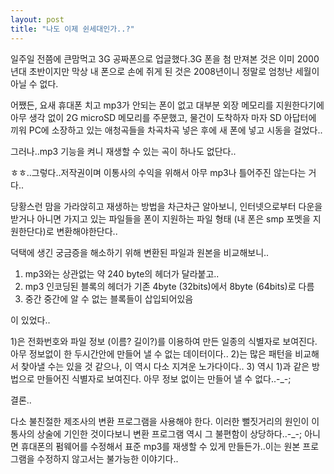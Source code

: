 ```yaml
---
layout: post
title: "나도 이제 쉰세대인가..?"
---
```


일주일 전쯤에 큰맘먹고 3G 공짜폰으로 업글했다.3G 폰을 첨 만져본 것은 이미 2000년대 초반이지만 막상 내 폰으로 손에 쥐게 된 것은 2008년이니 정말로 엄청난 세월이 아닐 수 없다.

어쨌든, 요새 휴대폰 치고 mp3가 안되는 폰이 없고 대부분 외장 메모리를 지원한다기에 아무 생각 없이 2G microSD 메모리를 주문했고, 물건이 도착하자 마자 SD 아답터에 끼워 PC에 소장하고 있는 애청곡들을 차곡차곡 넣은 후에 새 폰에 넣고 시동을 걸었다..

그러나..mp3 기능을 켜니 재생할 수 있는 곡이 하나도 없단다..

ㅎㅎ..그렇다..저작권이며 이통사의 수익을 위해서 아무 mp3나 틀어주진 않는다는 거다..

당황스런 맘을 가라앉히고 재생하는 방법을 차근차근 알아보니, 인터넷으로부터 다운을 받거나 아니면 가지고 있는 파일들을 폰이 지원하는 파일 형태 (내 폰은 smp 포멧을 지원한단다)로 변환해야한단다..

덕택에 생긴 궁금증을 해소하기 위해 변환된 파일과 원본을 비교해보니..

1) mp3와는 상관없는 약 240 byte의 헤더가 달라붙고..
2) mp3 인코딩된 블록의 헤더가 기존 4byte (32bits)에서 8byte (64bits)로 다름
3) 중간 중간에 알 수 없는 블록들이 삽입되어있음

이 있었다..

1)은 전화번호와 파일 정보 (이름? 길이?)를 이용하여 만든 일종의 식별자로 보여진다. 아무 정보없이 한 두시간안에 만들어 낼 수 없는 데이터이다..
2)는 많은 패턴을 비교해서 찾아낼 수는 있을 것 같으나, 이 역시 다소 지겨운 노가다이다..
3) 역시 1)과 같은 방법으로 만들어진 식별자로 보여진다. 아무 정보 없이는 만들어 낼 수 없다..-_-;

결론..

다소 불친절한 제조사의 변환 프로그램을 사용해야 한다. 이러한 뻘짓거리의 원인이 이통사의 상술에 기인한 것이다보니 변환 프로그램 역시 그 불편함이 상당하다..-_-; 아니면 휴대폰의 펌웨어를 수정해서 표준 mp3를 재생할 수 있게 만들든가..이는 원본 프로그램을 수정하지 않고서는 불가능한 이야기다..



